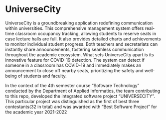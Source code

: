# UniverseCity

UniverseCity is a groundbreaking application redefining communication within universities. This comprehensive management system offers real-time classroom occupancy tracking, allowing students to reserve seats in case lecture halls are full. It also provides detailed charts and achievements to monitor individual student progress. Both teachers and secretariats can instantly share announcements, fostering seamless communication throughout the academic ecosystem. What sets UniverseCity apart is its innovative feature for COVID-19 detection. The system can detect if someone in a classroom has COVID-19 and immediately makes an announcement to close off nearby seats, prioritizing the safety and well-being of students and faculty. 

In the context of the 4th semester course “Software Technology” conducted by the Department of Applied Informatics, the team contributing to this repo,
developed the integrated software project “UNIVERSECITY”. This particular project was distinguished as the first of best three contestants(32 in total) and was awarded with “Best Software Project” 
for the academic year 2021-2022
